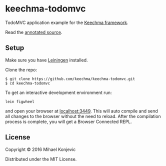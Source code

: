 # keechma-todomvc

TodoMVC application example for the [Keechma framework](http://github.com/keechma/keechma).

Read the [annotated source](http://keechma.com/annotated/todomvc.html).

## Setup

Make sure you have [Leiningen](http://leiningen.org/) installed.

Clone the repo:

```
$ git clone https://github.com/keechma/keechma-todomvc.git
$ cd keechma-todomvc
```

To get an interactive development environment run:

    lein figwheel

and open your browser at [localhost:3449](http://localhost:3449/).
This will auto compile and send all changes to the browser without the
need to reload. After the compilation process is complete, you will
get a Browser Connected REPL.

## License

Copyright © 2016 Mihael Konjevic

Distributed under the MIT License.
